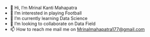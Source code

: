 - 👋 Hi, I’m Mrinal Kanti Mahapatra
- 👀 I’m interested in playing Football
- 🌱 I’m currently learning Data Science
- 💞️ I’m looking to collaborate on Data Field
- 📫 How to reach me mail me on Mrinalmahapatra177@gmail.com


<!---
mrinal775/mrinal775 is a ✨ special ✨ repository because its `README.md` (this file) appears on your GitHub profile.
You can click the Preview link to take a look at your changes.
--->
